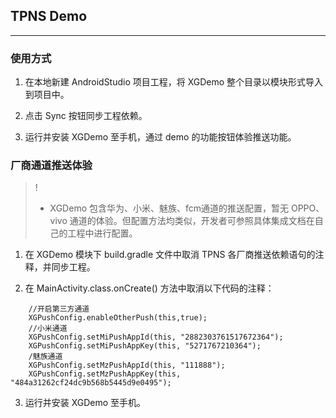 ## TPNS Demo
-------------------------------

### 使用方式
1. 在本地新建 AndroidStudio 项目工程，将 XGDemo 整个目录以模块形式导入到项目中。

2. 点击 Sync 按钮同步工程依赖。

3. 运行并安装 XGDemo 至手机，通过 demo 的功能按钮体验推送功能。 

### 厂商通道推送体验
>! 
>- XGDemo 包含华为、小米、魅族、fcm通道的推送配置，暂无 OPPO、vivo 通道的体验。但配置方法均类似，开发者可参照具体集成文档在自己的工程中进行配置。

1. 在 XGDemo 模块下 build.gradle 文件中取消 TPNS 各厂商推送依赖语句的注释，并同步工程。

2. 在 MainActivity.class.onCreate() 方法中取消以下代码的注释：
```
    //开启第三方通道
    XGPushConfig.enableOtherPush(this,true);
    //小米通道
    XGPushConfig.setMiPushAppId(this, "2882303761517672364");
    XGPushConfig.setMiPushAppKey(this, "5271767210364");
    /魅族通道
    XGPushConfig.setMzPushAppId(this, "111888");
    XGPushConfig.setMzPushAppKey(this, "484a31262cf24dc9b568b5445d9e0495");
```

3. 运行并安装 XGDemo 至手机。
